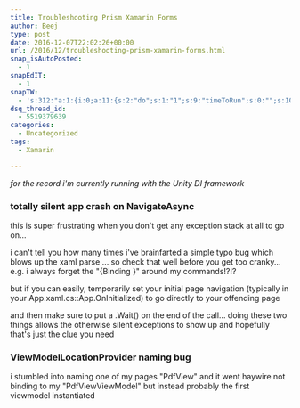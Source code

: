 ```yaml
---
title: Troubleshooting Prism Xamarin Forms
author: Beej
type: post
date: 2016-12-07T22:02:26+00:00
url: /2016/12/troubleshooting-prism-xamarin-forms.html
snap_isAutoPosted:
  - 1
snapEdIT:
  - 1
snapTW:
  - 's:312:"a:1:{i:0;a:11:{s:2:"do";s:1:"1";s:9:"timeToRun";s:0:"";s:10:"SNAPformat";s:15:"%TITLE% - %URL%";s:8:"attchImg";s:1:"1";s:9:"isAutoImg";s:1:"A";s:8:"imgToUse";s:0:"";s:4:"doTW";s:1:"1";s:11:"isPrePosted";s:1:"1";s:8:"isPosted";s:1:"1";s:4:"pgID";s:18:"806620550659325952";s:5:"pDate";s:19:"2016-12-07 22:05:03";}}";'
dsq_thread_id:
  - 5519379639
categories:
  - Uncategorized
tags:
  - Xamarin

---
```

_for the record i'm currently running with the Unity DI framework_

### totally silent app crash on NavigateAsync

this is super frustrating when you don't get any exception stack at all to go on...
  
i can't tell you how many times i've brainfarted a simple typo bug which blows up the xaml parse ... so check that well before you get too cranky... e.g. i always forget the "{Binding }" around my commands!?!?
  
but if you can easily, temporarily set your initial page navigation (typically in your App.xaml.cs::App.OnInitialized) to go directly to your offending page
  
and then make sure to put a .Wait() on the end of the call... doing these two things allows the otherwise silent exceptions to show up and hopefully that's just the clue you need

### ViewModelLocationProvider naming bug

i stumbled into naming one of my pages "PdfView" and it went haywire not binding to my "PdfViewViewModel" but instead probably the first viewmodel instantiated